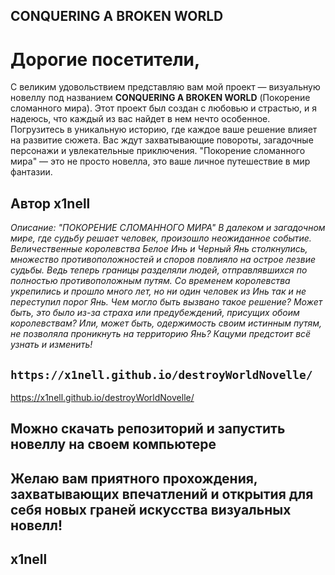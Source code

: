## **CONQUERING A BROKEN WORLD** 

# Дорогие посетители,
С великим удовольствием представляю вам мой проект — визуальную новеллу под названием **CONQUERING A BROKEN WORLD** (Покорение сломанного мира).
Этот проект был создан с любовью и страстью, и я надеюсь, что каждый из вас найдет в нем нечто особенное.
Погрузитесь в уникальную историю, где каждое ваше решение влияет на развитие сюжета.
Вас ждут захватывающие повороты, загадочные персонажи и увлекательные приключения. "Покорение сломанного мира" — это не просто новелла, это ваше личное путешествие в мир фантазии.
## Автор x1nell
*Описание: "ПОКОРЕНИЕ СЛОМАННОГО МИРА" В далеком и загадочном мире, где судьбу решает человек, произошло неожиданное событие.
Величественные королевства Белое Инь и Черный Янь столкнулись, множество противоположностей и споров повлияло на острое лезвие судьбы. 
Ведь теперь границы разделяли людей, отправлявшихся по полностью противоположным путям.
Со временем королевства укрепились и прошло много лет, но ни один человек из Инь так и не переступил порог Янь.
Чем могло быть вызвано такое решение? Может быть, это было из-за страха или предубеждений, присущих обоим королевствам?
Или, может быть, одержимость своим истинным путям, не позволяла проникнуть на территорию Янь? Кацуми предстоит всё узнать и изменить!*
## `https://x1nell.github.io/destroyWorldNovelle/`
https://x1nell.github.io/destroyWorldNovelle/
## Можно скачать репозиторий и запустить новеллу на своем компьютере
## Желаю вам приятного прохождения, захватывающих впечатлений и открытия для себя новых граней искусства визуальных новелл!
## x1nell

